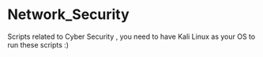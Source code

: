 # Network_Security
Scripts related to Cyber Security , you need to have Kali Linux as your OS to run these scripts :)
